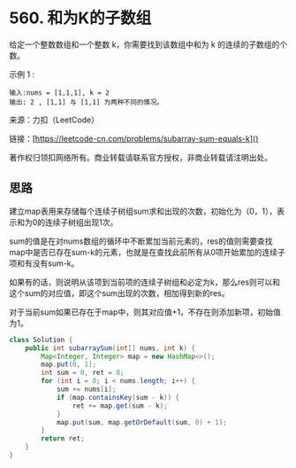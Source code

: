 # 560. 和为K的子数组
给定一个整数数组和一个整数 k，你需要找到该数组中和为 k 的连续的子数组的个数。

示例 1 :

```
输入:nums = [1,1,1], k = 2
输出: 2 , [1,1] 与 [1,1] 为两种不同的情况。
```

来源：力扣（LeetCode）

链接：[https://leetcode-cn.com/problems/subarray-sum-equals-k]()

著作权归领扣网络所有。商业转载请联系官方授权，非商业转载请注明出处。

## 思路
建立map表用来存储每个连续子树组sum求和出现的次数，初始化为（0，1），表示和为0的连续子树组出现1次。

sum的值是在对nums数组的循环中不断累加当前元素的，res的值则需要查找map中是否已存在sum-k的元素，也就是在查找此前所有从0项开始累加的连续子项和有没有sum-k。

如果有的话，则说明从该项到当前项的连续子树组和必定为k，那么res则可以和这个sum的对应值，即这个sum出现的次数，相加得到新的res。

对于当前sum如果已存在于map中，则其对应值+1，不存在则添加新项，初始值为1。

```java
class Solution {
    public int subarraySum(int[] nums, int k) {
        Map<Integer, Integer> map = new HashMap<>();
        map.put(0, 1);
        int sum = 0, ret = 0;
        for (int i = 0; i < nums.length; i++) {
            sum += nums[i];
            if (map.containsKey(sum - k)) {
                ret += map.get(sum - k); 
            }
            map.put(sum, map.getOrDefault(sum, 0) + 1);
        }
        return ret;
    }
}
```